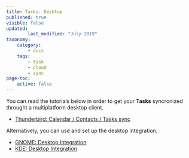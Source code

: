 ```yaml
---
title: Tasks: Desktop
published: true
visible: false
updated:
        last_modified: "July 2019"
taxonomy:
    category:
        - docs
    tags:
        - task
        - cloud
        - sync
page-toc:
    active: false
---
```

You can read the tutorials below in order to get your **Tasks** syncronized throught a multiplatform desktop client.

- [Thunderbird: Calendar / Contacts / Tasks sync](/cloud/clients/desktop/multiplatform/thunderbird-calendar-contacts)

Alternatively, you can use and set up the desktop integration.

 - [GNOME: Desktop Integration](/cloud/clients/desktop/gnu-linux/gnome-desktop-integration)
 - [KDE: Desktop Integration](/cloud/clients/desktop/gnu-linux/kde-desktop-integration)

